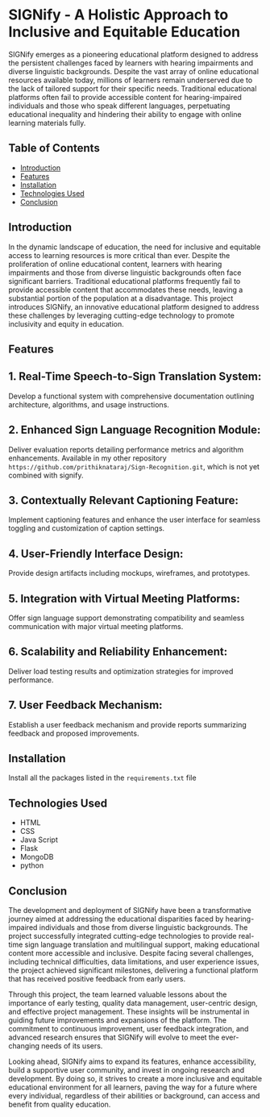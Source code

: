 # SIGNify - A Holistic Approach to Inclusive and Equitable Education

SIGNify emerges as a pioneering educational platform designed to address the persistent challenges faced by learners with hearing impairments and diverse linguistic backgrounds. Despite the vast array of online educational resources available today, millions of learners remain underserved due to the lack of tailored support for their specific needs. Traditional educational platforms often fail to provide accessible content for hearing-impaired individuals and those who speak different languages, perpetuating educational inequality and hindering their ability to engage with online learning materials fully.

## Table of Contents

- [Introduction](#introduction)
- [Features](#features)
- [Installation](#installation)
- [Technologies Used](#technologies-used)
- [Conclusion](#conclusion)

## Introduction

In the dynamic landscape of education, the need for inclusive and equitable access to learning resources is more critical than ever. Despite the proliferation of online educational content, learners with hearing impairments and those from diverse linguistic backgrounds often face significant barriers. Traditional educational platforms frequently fail to provide accessible content that accommodates these needs, leaving a substantial portion of the population at a disadvantage. This project introduces SIGNify, an innovative educational platform designed to address these challenges by leveraging cutting-edge technology to promote inclusivity and equity in education.

## Features

## 1. Real-Time Speech-to-Sign Translation System: 
Develop a functional system with comprehensive documentation outlining architecture, algorithms, and usage instructions.

## 2. Enhanced Sign Language Recognition Module: 
Deliver evaluation reports detailing performance metrics and algorithm enhancements. Available in my other repository `https://github.com/prithiknataraj/Sign-Recognition.git`, which is not yet combined with signify.

## 3. Contextually Relevant Captioning Feature: 
Implement captioning features and enhance the user interface for seamless toggling and customization of caption settings.

## 4. User-Friendly Interface Design: 
Provide design artifacts including mockups, wireframes, and prototypes.

## 5. Integration with Virtual Meeting Platforms: 
Offer sign language support demonstrating compatibility and seamless communication with major virtual meeting platforms.

## 6. Scalability and Reliability Enhancement: 
Deliver load testing results and optimization strategies for improved performance.

## 7. User Feedback Mechanism: 
Establish a user feedback mechanism and provide reports summarizing feedback and proposed improvements.

## Installation

Install all the packages listed in the `requirements.txt` file


## Technologies Used

- HTML
- CSS
- Java Script
- Flask
- MongoDB
- python

## Conclusion

The development and deployment of SIGNify have been a transformative journey aimed at addressing the educational disparities faced by hearing-impaired individuals and those from diverse linguistic backgrounds. The project successfully integrated cutting-edge technologies to provide real-time sign language translation and multilingual support, making educational content more accessible and inclusive. Despite facing several challenges, including technical difficulties, data limitations, and user experience issues, the project achieved significant milestones, delivering a functional platform that has received positive feedback from early users.

Through this project, the team learned valuable lessons about the importance of early testing, quality data management, user-centric design, and effective project management. These insights will be instrumental in guiding future improvements and expansions of the platform. The commitment to continuous improvement, user feedback integration, and advanced research ensures that SIGNify will evolve to meet the ever-changing needs of its users.

Looking ahead, SIGNify aims to expand its features, enhance accessibility, build a supportive user community, and invest in ongoing research and development. By doing so, it strives to create a more inclusive and equitable educational environment for all learners, paving the way for a future where every individual, regardless of their abilities or background, can access and benefit from quality education.
